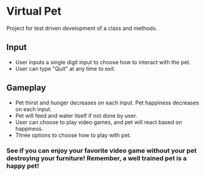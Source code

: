 # Virtual Pet

Project for test driven development of a class and methods.

## Input
- User inputs a single digit input to choose how to interact with the pet.
- User can type "Quit" at any time to exit.

## Gameplay
- Pet thirst and hunger decreases on each input. Pet happiness decreases on each input.
- Pet will feed and water itself if not done by user.
- User can choose to play video games, and pet will react based on happiness.
- Three options to choose how to play with pet.

### See if you can enjoy your favorite video game without your pet destroying your furniture! Remember, a well trained pet is a happy pet!